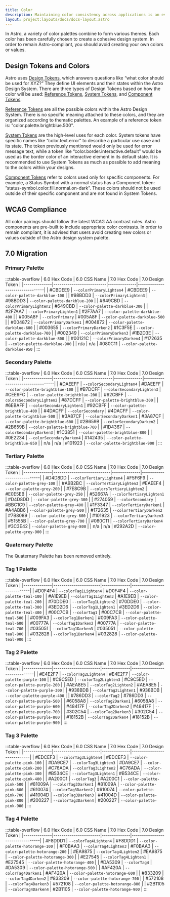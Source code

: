 ```yaml
---
title: Color
description: Maintaining color consistency across applications is an essential part of what makes an application an Astro Application.
layout: project:layouts/docs/docs-layout.astro
---
```

<style>
td:not(.processed):nth-child(1),
td:not(.processed):nth-child(3),
td:not(.processed) > *,
color-swab {
	display: flex;

	/* Layout */
	align-items: center;
	gap: .25em;

	/* Text */
	font-family: ui-monospace;
	white-space: nowrap;
}

td:not(.processed):nth-child(1)::before,
td:not(.processed):nth-child(3)::before,
td:not(.processed) > *::before,
color-swab::before {
	content: "";

	/* Layout */
	inline-size: .875em;
	block-size: .875em;

	/* Appearance */
	background-color: var(--color);
	box-shadow: 0 0 0 1px inset;
}
</style>

In Astro, a variety of color palettes combine to form various themes. Each color has been carefully chosen to create a cohesive design system. In order to remain Astro-compliant, you should avoid creating your own colors or values.

## Design Tokens and Colors

Astro uses [Design Tokens](/design-tokens/getting-started/), which answers questions like “what color should be used for XYZ?” They define UI elements and their states within the Astro Design System. There are three types of Design Tokens based on how the color will be used: [Reference Tokens](/design-tokens/reference/), [System Tokens](/design-tokens/system), and [Component Tokens](/design-tokens/component).

[Reference Tokens](/design-tokens/reference) are all the possible colors within the Astro Design System. There is no specific meaning attached to these colors, and they are organized according to thematic palettes. An example of a reference token is: "color.palette.brightblue.500".

[System Tokens](/design-tokens/system) are the high-level uses for each color. System tokens have specific names like “color.text.error” to describe a particular use case and its state. The token previously mentioned would only be used for error message text, while a token like “color.border.interactive.default” would be used as the border color of an interactive element in its default state. It is recommended to use System Tokens as much as possible to add meaning to the colors within your designs.

[Component Tokens](/design-tokens/component) refer to colors used only for specific components. For example, a Status Symbol with a normal status has a Component token: ”status-symbol.color.fill.normal.on-dark”. These colors should not be used outside of their specific component and are not found in System Tokens.

## WCAG Compliance

All color pairings should follow the latest WCAG AA contrast rules. Astro components are pre-built to include appropriate color contrasts. In order to remain compliant, it is advised that users avoid creating new colors or values outside of the Astro design system palette.

## 7.0 Migration

### Primary Palette

:::table-overflow
| 6.0 Hex Code | 6.0 CSS Name             | 7.0 Hex Code | 7.0 Design Token               |
|--------------|--------------------------|--------------|--------------------------------|
| #CBDEE9      | `--colorPrimaryLighten4` | #CBDEE9      | `--color-palette-darkblue-100` |
| #98BDD3      | `--colorPrimaryLighten3` | #98BDD3      | `--color-palette-darkblue-200` |
| #649CBD      | `--colorPrimaryLighten2` | #649CBD      | `--color-palette-darkblue-300` |
| #2F7AA7      | `--colorPrimaryLighten1` | #2F7AA7      | `--color-palette-darkblue-400` |
| #005A8F      | `--colorPrimary`         | #005A8F      | `--color-palette-darkblue-500` |
| #004872      | `--colorPrimaryDarken1`  | #004872      | `--color-palette-darkblue-600` |
| #003655      | `--colorPrimaryDarken2`  | #1C3F5E      | `--color-palette-darkblue-700` |
| #002349      | `--colorPrimaryDarken3`  | #1B2D3E      | `--color-palette-darkblue-800` |
| #00121C      | `--colorPrimaryDarken4`  | #172635      | `--color-palette-darkblue-900` |
| n/a          | n/a                      | #080C11      | `--color-palette-darkblue-950` |
:::

### Secondary Palette

:::table-overflow
| 6.0 Hex Code | 6.0 CSS Name                | 7.0 Hex Code | 7.0 Design Token                 |
|--------------|-----------------------------|--------------|----------------------------------|
| #DAEEFF      | `--colorSecondaryLighten4`  | #DAEEFF      | `--color-palette-brightblue-100` |
| #B7DCFF      | `--colorSecondaryLighten3`  | #CEE9FC      | `--color-palette-brightblue-200` |
| #92CBFF      | `--colorsSecondaryLighten2` | #87DCFF      | `--color-palette-brightblue-300` |
| #6EBAFF      | `--colorSecondaryLighten1`  | #92CBFF      | `--color-palette-brightblue-400` |
| #4DACFF      | `--colorSecondary`          | #4DACFF      | `--color-palette-brightblue-500` |
| #3A87CF      | `--colorSecondaryDarken1`   | #3A87CF      | `--color-palette-brightblue-600` |
| #2B659B      | `--colorSecondaryDarken2`   | #2B659B      | `--color-palette-brightblue-700` |
| #1D4367      | `--colorSecondaryDarken3`   | #1C3851      | `--color-palette-brightblue-800` |
| #0E2234      | `--colorSecondaryDarken4`   | #142435      | `--color-palette-brightblue-850` |
| n/a          | n/a                         | #101923      | `--color-palette-brightblue-900` |
:::

### Tertiary Palette

:::table-overflow
| 6.0 Hex Code | 6.0 CSS Name               | 7.0 Hex Code | 7.0 Design Token           |
|--------------|----------------------------|--------------|----------------------------|
| #D4D8DD      | `--colorTertiaryLighten4`  | #F5F6F9      | `--color-palette-grey-100` |
| #A9B2BC      | `--colorTertiaryLighten3`  | #EAEEF4      | `--color-palette-grey-200` |
| #7E8C9B      | `--colorsTertiaryLighten2` | #E0E5EB      | `--color-palette-grey-250` |
| #52667A      | `--colorTertiaryLighten1`  | #D4D8DD      | `--color-palette-grey-300` |
| #274059      | `--colorSecondary`         | #BBC1C9      | `--color-palette-grey-400` |
| #1F3347      | `--colorTertiaryDarken1`   | #A4ABB6      | `--color-palette-grey-500` |
| #172635      | `--colorTertiaryDarken2`   | #7B8089      | `--color-palette-grey-600` |
| #101923      | `--colorTertiaryDarken3`   | #51555B      | `--color-palette-grey-700` |
| #080C11      | `--colorTertiaryDarken4`   | #3C3E42      | `--color-palette-grey-800` |
| n/a          | n/a                        | #292A2D      | `--color-palette-grey-900` |
:::

### Quaternary Palette

The Quaternary Palette has been removed entirely.

### Tag 1 Palette

:::table-overflow
| 6.0 Hex Code | 6.0 CSS Name          | 7.0 Hex Code | 7.0 Design Token           |
|--------------|-----------------------|--------------|----------------------------|
| #D0F4F4      | `--colorTag1Lighten4` | #D0F4F4      | `--color-palette-teal-100` |
| #A1E9EB      | `--colorTag1Lighten3` | #A1E9EB      | `--color-palette-teal-200` |
| #70DDE0      | `--colorTag1Lighten2` | #70DDE0      | `--color-palette-teal-300` |
| #3ED2D6      | `--colorTag1Lighten1` | #3ED2D6      | `--color-palette-teal-400` |
| #00C7CB      | `--colorTag1`         | #00C7CB      | `--color-palette-teal-500` |
| #009FA3      | `--colorTag1Darken1`  | #009FA3      | `--color-palette-teal-600` |
| #00777A      | `--colorTag1Darken2`  | #00777A      | `--color-palette-teal-700` |
| #035051      | `--colorTag1Darken3`  | #035051      | `--color-palette-teal-800` |
| #032828      | `--colorTag1Darken4`  | #032828      | `--color-palette-teal-900` |
:::

### Tag 2 Palette

:::table-overflow
| 6.0 Hex Code | 6.0 CSS Name          | 7.0 Hex Code | 7.0 Design Token             |
|--------------|-----------------------|--------------|------------------------------|
| #E4E2F7      | `--colorTag2Lighten4` | #E4E2F7      | `--color-palette-purple-100` |
| #C9C5ED      | `--colorTag2Lighten3` | #C9C5ED      | `--color-palette-purple-200` |
| #AEA8E5      | `--colorTag2Lighten2` | #AEA8E5      | `--color-palette-purple-300` |
| #938BDB      | `--colorTag2Lighten1` | #938BDB      | `--color-palette-purple-400` |
| #786DD3      | `--colorTag2`         | #786DD3      | `--color-palette-purple-500` |
| #6058A8      | `--colorTag2Darken1`  | #6058A8      | `--color-palette-purple-600` |
| #48417F      | `--colorTag2Darken2`  | #48417F      | `--color-palette-purple-700` |
| #302C54      | `--colorTag2Darken3`  | #302C54      | `--color-palette-purple-800` |
| #18152B      | `--colorTag2Darken4`  | #18152B      | `--color-palette-purple-900` |
:::

### Tag 3 Palette

:::table-overflow
| 6.0 Hex Code | 6.0 CSS Name          | 7.0 Hex Code | 7.0 Design Token           |
|--------------|-----------------------|--------------|----------------------------|
| #EDCEF3      | `--colorTag3Lighten4` | #EDCEF3      | `--color-palette-pink-100` |
| #DA9CE7      | `--colorTag3Lighten3` | #DA9CE7      | `--color-palette-pink-200` |
| #C76ADA      | `--colorTag3Lighten2` | #C76ADA      | `--color-palette-pink-300` |
| #B534CE      | `--colorTag3Lighten1` | #B534CE      | `--color-palette-pink-400` |
| #A200C1      | `--colorTag3`         | #A200C1      | `--color-palette-pink-500` |
| #81009A      | `--colorTag3Darken1`  | #81009A      | `--color-palette-pink-600` |
| #610074      | `--colorTag3Darken2`  | #610074      | `--color-palette-pink-700` |
| #41004D      | `--colorTag3Darken3`  | #41004D      | `--color-palette-pink-800` |
| #200227      | `--colorTag3Darken4`  | #200227      | `--color-palette-pink-900` |
:::

### Tag 4 Palette

:::table-overflow
| 6.0 Hex Code | 6.0 CSS Name          | 7.0 Hex Code | 7.0 Design Token                |
|--------------|-----------------------|--------------|---------------------------------|
| #F8DDD1      | `--colorTag4Lighten4` | #F8DDD1      | `--color-palette-hotorange-100` |
| #F0BAA3      | `--colorTag4Lighten3` | #F0BAA3      | `--color-palette-hotorange-200` |
| #EA9875      | `--colorTag4Lighten2` | #EA9875      | `--color-palette-hotorange-300` |
| #E27545      | `--colorTag4Lighten1` | #E27545      | `--color-palette-hotorange-400` |
| #DA5309      | `--colorTag4`         | #DA5309      | `--color-palette-hotorange-500` |
| #AF420A      | `--colorTag4Darken1`  | #AF420A      | `--color-palette-hotorange-600` |
| #833209      | `--colorTag4Darken2`  | #833209      | `--color-palette-hotorange-700` |
| #572108      | `--colorTag4Darken3`  | #572108      | `--color-palette-hotorange-800` |
| #2B1105      | `--colorTag4Darken4`  | #2B1105      | `--color-palette-hotorange-900` |
:::

<script type="module">
customElements.define('color-swab', class extends HTMLElement {})

/** Matches a value which is a 6-digit hex color. */
const matchHexColor = /^#[0-9A-Fa-f]{6}$/

/** Matches a value which is CSS custom property. */
const matchCustomProp = /^--[\w-]+$/

// transform tables within any available table overflow elements
for (const td of document.querySelectorAll('.table-overflow td')) {
	td.classList.add('processed')

	const tdContent = td.textContent

	/* Whether the content of the TD matched a 6-digit hex color. */
	const isTdHexColor = matchHexColor.test(tdContent)

	// conditionally wrap the contents of the td in a <color-swab>
	if (isTdHexColor) {
		td.innerHTML = (
			`<color-swab style="--color:${tdContent}">${tdContent}</color-swab>`
		)

		const nextTd = td.nextSibling
		const nextTdContent = nextTd?.textContent

		/* Whether the content of the next TD matched a CSS custom property. */
		const isTdHexColor = matchCustomProp.test(nextTdContent)

		// conditionally wrap the contents of the next td in a <color-swab>
		if (isTdHexColor) {
			nextTd.innerHTML = (
				`<color-swab style="--color:${tdContent}">${nextTdContent}</color-swab>`
			)
		}
	}
}
</script>
